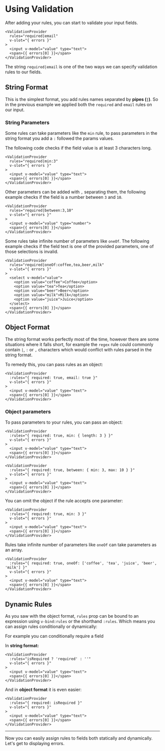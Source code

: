 # Using Validation

After adding your rules, you can start to validate your input fields.

```vue{2}
<ValidationProvider
  rules="required|email"
  v-slot="{ errors }"
>
  <input v-model="value" type="text">
  <span>{{ errors[0] }}</span>
</ValidationProvider>
```

The string `required|email` is one of the two ways we can specify validation rules to our fields.

## String Format

This is the simplest format, you add rules names separated by **pipes (`|`)**. So in the previous example we applied both the `required` and `email` rules on our input.

### String Parameters

Some rules can take parameters like the `min` rule, to pass parameters in the string format you add a `:` followed the params values.

The following code checks if the field value is at least 3 characters long.

```vue{2}
<ValidationProvider
  rules="required|min:3"
  v-slot="{ errors }"
>
  <input v-model="value" type="text">
  <span>{{ errors[0] }}</span>
</ValidationProvider>
```

Other parameters can be added with `,` separating them, the following example checks if the field is a number between `3` and `10`.

```vue{2}
<ValidationProvider
  rules="required|between:3,10"
  v-slot="{ errors }"
>
  <input v-model="value" type="number">
  <span>{{ errors[0] }}</span>
</ValidationProvider>
```

Some rules take infinite number of parameters like `oneOf`. The following example checks if the field text is one of the provided parameters, one of those selections is invalid.

<RuleDemo
type="select"
rule="required|oneOf:coffee,tea,beer,milk"
:options="[{ text: 'Coffee', value: 'coffee' }, { text: 'Tea', value: 'tea' }, { text: 'Beer', value: 'beer' }, { text: 'Milk', value: 'milk' }, { text: 'Juice', value: 'juice' }]"></RuleDemo>

```vue{3}
<ValidationProvider
  rules="required|oneOf:coffee,tea,beer,milk"
  v-slot="{ errors }"
>
  <select v-model="value">
    <option value="coffee">Coffee</option>
    <option value="tea">Tea</option>
    <option value="beer">Beer</option>
    <option value="milk">Milk</option>
    <option value="juice">Juice</option>
  </select>
  <span>{{ errors[0] }}</span>
</ValidationProvider>
```

## Object Format

The string format works perfectly most of the time, however there are some situations where it falls short, for example the `regex` rule could commonly contain `|`, `:` or `,` characters which would conflict with rules parsed in the string format.

To remedy this, you can pass rules as an object:

```vue{2}
<ValidationProvider
  :rules="{ required: true, email: true }"
  v-slot="{ errors }"
>
  <input v-model="value" type="text">
  <span>{{ errors[0] }}</span>
</ValidationProvider>
```

### Object parameters

To pass parameters to your rules, you can pass an object:

```vue{2}
<ValidationProvider
  :rules="{ required: true, min: { length: 3 } }"
  v-slot="{ errors }"
>
  <input v-model="value" type="text">
  <span>{{ errors[0] }}</span>
</ValidationProvider>
```

```vue{2}
<ValidationProvider
  :rules="{ required: true, between: { min: 3, max: 10 } }"
  v-slot="{ errors }"
>
  <input v-model="value" type="text">
  <span>{{ errors[0] }}</span>
</ValidationProvider>
```

You can omit the object if the rule accepts one parameter:

```vue{2}
<ValidationProvider
  :rules="{ required: true, min: 3 }"
  v-slot="{ errors }"
>
  <input v-model="value" type="text">
  <span>{{ errors[0] }}</span>
</ValidationProvider>
```

Rules take infinite number of parameters like `oneOf` can take parameters as an array.

```vue{2}
<ValidationProvider
  :rules="{ required: true, oneOf: ['coffee', 'tea', 'juice', 'beer', 'milk'] }"
  v-slot="{ errors }"
>
  <input v-model="value" type="text">
  <span>{{ errors[0] }}</span>
</ValidationProvider>
```

## Dynamic Rules

As you saw with the object format, `rules` prop can be bound to an expression using `v-bind:rules` or the shorthand `:rules`. Which means you can assign rules conditionally or dynamically:

For example you can conditionally require a field

In **string format:**

```vue{2}
<ValidationProvider
  :rules="isRequired ? 'required' : ''"
  v-slot="{ errors }"
>
  <input v-model="value" type="text">
  <span>{{ errors[0] }}</span>
</ValidationProvider>
```

And in **object format** it is even easier:

```vue{2}
<ValidationProvider
  :rules="{ required: isRequired }"
  v-slot="{ errors }"
>
  <input v-model="value" type="text">
  <span>{{ errors[0] }}</span>
</ValidationProvider>
```

---

Now you can easily assign rules to fields both statically and dynamically. Let's get to displaying errors.

<script>
export default {
  data: () => ({ values: {} })
};
</script>
